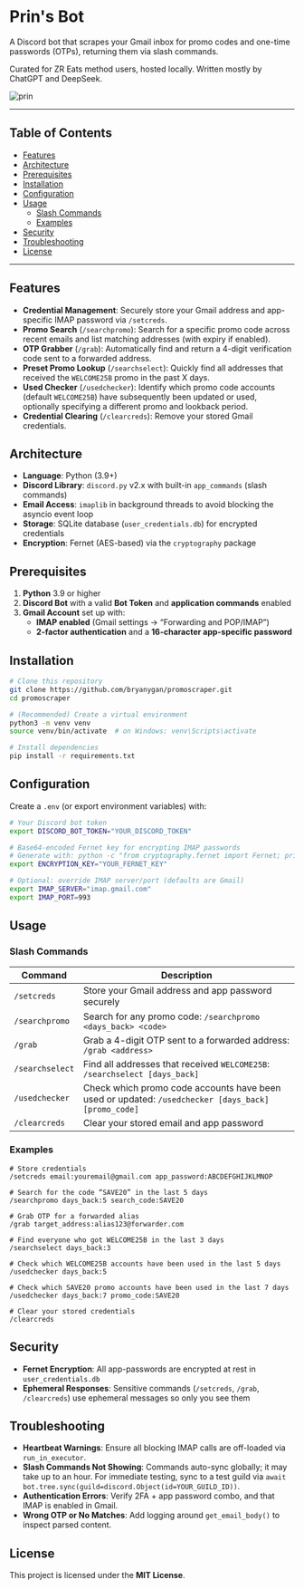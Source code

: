 # Prin's Bot  

A Discord bot that scrapes your Gmail inbox for promo codes and one-time passwords (OTPs), returning them via slash commands.

Curated for ZR Eats method users, hosted locally. Written mostly by ChatGPT and DeepSeek.

<picture>
  <img alt="prin" src="https://i.imgur.com/r0IGEAc.png">
</picture>

---

## Table of Contents
- [Features](#features)
- [Architecture](#architecture)
- [Prerequisites](#prerequisites)
- [Installation](#installation)
- [Configuration](#configuration)
- [Usage](#usage)
  - [Slash Commands](#slash-commands)
  - [Examples](#examples)
- [Security](#security)
- [Troubleshooting](#troubleshooting)
- [License](#license)

---

## Features

- **Credential Management**: Securely store your Gmail address and app-specific IMAP password via `/setcreds`.
- **Promo Search** (`/searchpromo`): Search for a specific promo code across recent emails and list matching addresses (with expiry if enabled).
- **OTP Grabber** (`/grab`): Automatically find and return a 4-digit verification code sent to a forwarded address.
- **Preset Promo Lookup** (`/searchselect`): Quickly find all addresses that received the `WELCOME25B` promo in the past X days.
- **Used Checker** (`/usedchecker`): Identify which promo code accounts (default `WELCOME25B`) have subsequently been updated or used, optionally specifying a different promo and lookback period.
- **Credential Clearing** (`/clearcreds`): Remove your stored Gmail credentials.

## Architecture

- **Language**: Python (3.9+)
- **Discord Library**: `discord.py` v2.x with built-in `app_commands` (slash commands)
- **Email Access**: `imaplib` in background threads to avoid blocking the asyncio event loop
- **Storage**: SQLite database (`user_credentials.db`) for encrypted credentials
- **Encryption**: Fernet (AES-based) via the `cryptography` package

## Prerequisites

1. **Python** 3.9 or higher
2. **Discord Bot** with a valid **Bot Token** and **application commands** enabled
3. **Gmail Account** set up with:
   - **IMAP enabled** (Gmail settings → “Forwarding and POP/IMAP”)
   - **2-factor authentication** and a **16-character app-specific password**

## Installation

```bash
# Clone this repository
git clone https://github.com/bryanygan/promoscraper.git
cd promoscraper

# (Recommended) Create a virtual environment
python3 -m venv venv
source venv/bin/activate  # on Windows: venv\Scripts\activate

# Install dependencies
pip install -r requirements.txt
```

## Configuration

Create a `.env` (or export environment variables) with:

```bash
# Your Discord bot token
export DISCORD_BOT_TOKEN="YOUR_DISCORD_TOKEN"

# Base64-encoded Fernet key for encrypting IMAP passwords
# Generate with: python -c "from cryptography.fernet import Fernet; print(Fernet.generate_key().decode())"
export ENCRYPTION_KEY="YOUR_FERNET_KEY"

# Optional: override IMAP server/port (defaults are Gmail)
export IMAP_SERVER="imap.gmail.com"
export IMAP_PORT=993
```

## Usage

### Slash Commands

| Command             | Description                                                                                         |
|---------------------|-----------------------------------------------------------------------------------------------------|
| `/setcreds`         | Store your Gmail address and app password securely                                                  |
| `/searchpromo`      | Search for any promo code: `/searchpromo <days_back> <code>`                                        |
| `/grab`             | Grab a 4-digit OTP sent to a forwarded address: `/grab <address>`                                   |
| `/searchselect`     | Find all addresses that received `WELCOME25B`: `/searchselect [days_back]`                          |
| `/usedchecker`      | Check which promo code accounts have been used or updated: `/usedchecker [days_back] [promo_code]`  |
| `/clearcreds`       | Clear your stored email and app password                                                            |

### Examples

```text
# Store credentials
/setcreds email:youremail@gmail.com app_password:ABCDEFGHIJKLMNOP

# Search for the code “SAVE20” in the last 5 days
/searchpromo days_back:5 search_code:SAVE20

# Grab OTP for a forwarded alias
/grab target_address:alias123@forwarder.com

# Find everyone who got WELCOME25B in the last 3 days
/searchselect days_back:3

# Check which WELCOME25B accounts have been used in the last 5 days
/usedchecker days_back:5

# Check which SAVE20 promo accounts have been used in the last 7 days
/usedchecker days_back:7 promo_code:SAVE20

# Clear your stored credentials
/clearcreds
```

## Security

- **Fernet Encryption**: All app-passwords are encrypted at rest in `user_credentials.db`
- **Ephemeral Responses**: Sensitive commands (`/setcreds`, `/grab`, `/clearcreds`) use ephemeral messages so only you see them

## Troubleshooting

- **Heartbeat Warnings**: Ensure all blocking IMAP calls are off-loaded via `run_in_executor`.
- **Slash Commands Not Showing**: Commands auto-sync globally; it may take up to an hour. For immediate testing, sync to a test guild via `await bot.tree.sync(guild=discord.Object(id=YOUR_GUILD_ID))`.
- **Authentication Errors**: Verify 2FA + app password combo, and that IMAP is enabled in Gmail.
- **Wrong OTP or No Matches**: Add logging around `get_email_body()` to inspect parsed content.

## License

This project is licensed under the **MIT License**.


